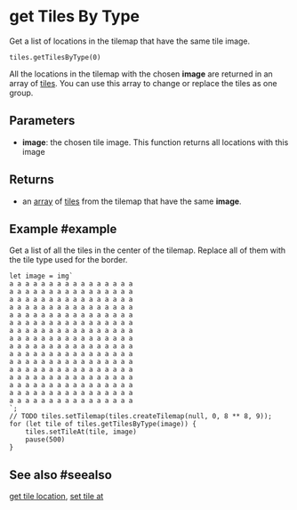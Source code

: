 # get Tiles By Type

Get a list of locations in the tilemap that have the same tile image.

```sig
tiles.getTilesByType(0)
```

All the locations in the tilemap with the chosen **image** are returned in an array of [tiles](/types/tile). You can use this array to change or replace the tiles as one group.

## Parameters

* **image**: the chosen tile image. This function returns all locations with this image

## Returns

* an [array](/types/array) of [tiles](/types/tile) from the tilemap that have the same  **image**.

## Example #example

Get a list of all the tiles in the center of the tilemap. Replace all of them with the tile type used for the border.

```blocks
let image = img`
a a a a a a a a a a a a a a a a 
a a a a a a a a a a a a a a a a 
a a a a a a a a a a a a a a a a 
a a a a a a a a a a a a a a a a 
a a a a a a a a a a a a a a a a 
a a a a a a a a a a a a a a a a 
a a a a a a a a a a a a a a a a 
a a a a a a a a a a a a a a a a 
a a a a a a a a a a a a a a a a 
a a a a a a a a a a a a a a a a 
a a a a a a a a a a a a a a a a 
a a a a a a a a a a a a a a a a 
a a a a a a a a a a a a a a a a 
a a a a a a a a a a a a a a a a 
a a a a a a a a a a a a a a a a 
a a a a a a a a a a a a a a a a 
`;
// TODO tiles.setTilemap(tiles.createTilemap(null, 0, 8 ** 8, 9)); 
for (let tile of tiles.getTilesByType(image)) {
    tiles.setTileAt(tile, image)
    pause(500)
}
```

## See also #seealso

[get tile location](/reference/tiles/get-tile-location),
[set tile at](/reference/tiles/set-tile-at)